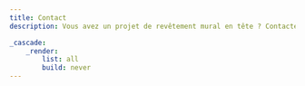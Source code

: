 ```yaml
---
title: Contact
description: Vous avez un projet de revêtement mural en tête ? Contactez-nous! 

_cascade:
    _render:
        list: all
        build: never
---
```

